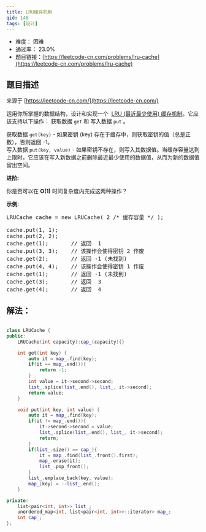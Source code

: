 ```yaml
---
title: LRU缓存机制
qid: 146
tags: [设计]
---
```



- 难度： 困难
- 通过率： 23.0%
- 题目链接：[https://leetcode-cn.com/problems/lru-cache](https://leetcode-cn.com/problems/lru-cache)


## 题目描述

来源于 [https://leetcode-cn.com/](https://leetcode-cn.com/)

<p>运用你所掌握的数据结构，设计和实现一个&nbsp; <a href="https://baike.baidu.com/item/LRU" target="_blank">LRU (最近最少使用) 缓存机制</a>。它应该支持以下操作： 获取数据 <code>get</code> 和 写入数据 <code>put</code> 。</p>

<p>获取数据 <code>get(key)</code> - 如果密钥 (key) 存在于缓存中，则获取密钥的值（总是正数），否则返回 -1。<br>
写入数据 <code>put(key, value)</code> - 如果密钥不存在，则写入其数据值。当缓存容量达到上限时，它应该在写入新数据之前删除最近最少使用的数据值，从而为新的数据值留出空间。</p>

<p><strong>进阶:</strong></p>

<p>你是否可以在&nbsp;<strong>O(1)</strong> 时间复杂度内完成这两种操作？</p>

<p><strong>示例:</strong></p>

<pre>LRUCache cache = new LRUCache( 2 /* 缓存容量 */ );

cache.put(1, 1);
cache.put(2, 2);
cache.get(1);       // 返回  1
cache.put(3, 3);    // 该操作会使得密钥 2 作废
cache.get(2);       // 返回 -1 (未找到)
cache.put(4, 4);    // 该操作会使得密钥 1 作废
cache.get(1);       // 返回 -1 (未找到)
cache.get(3);       // 返回  3
cache.get(4);       // 返回  4
</pre>


## 解法：

```cpp

class LRUCache {
public:
    LRUCache(int capacity):cap_(capacity){}

    int get(int key) {
        auto it = map_.find(key);
        if(it == map_.end()){
            return -1;
        }
        int value = it->second->second;
        list_.splice(list_.end(), list_, it->second);
        return value;
    }

    void put(int key, int value) {
        auto it = map_.find(key);
        if(it != map_.end()){
            it->second->second = value;
            list_.splice(list_.end(), list_, it->second);
            return;
        }
        if(list_.size() == cap_){
            it = map_.find(list_.front().first);
            map_.erase(it);
            list_.pop_front();
        }
        list_.emplace_back(key, value);
        map_[key] = --list_.end();
    }

private:
    list<pair<int, int>> list_;
    unordered_map<int, list<pair<int, int>>::iterator> map_;
    int cap_;
};
```